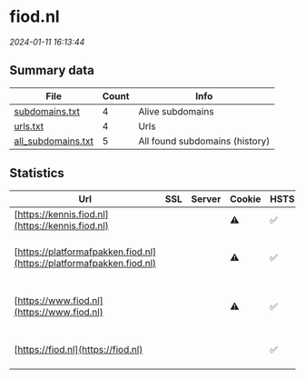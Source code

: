 # fiod.nl
*2024-01-11 16:13:44*
## Summary data
| File       | Count | Info |
|------------|-------|------|
|[subdomains.txt](/data/fiod.nl/subdomains.txt)|4|Alive subdomains|
|[urls.txt](/data/fiod.nl/urls.txt)|4|Urls|
|[all_subdomains.txt](/data/fiod.nl/all_subdomains.txt)|5|All found subdomains (history)|
## Statistics
| Url | SSL | Server | Cookie | HSTS | CSP | XFO | XXP | RP | Tech |Title |
|------------|-------|------|------|------|------|------|------|------|------|------|
|[https://kennis.fiod.nl](https://kennis.fiod.nl)| ||:warning: |:white_check_mark: | |:white_check_mark: |:white_check_mark: |:white_check_mark: |HSTS||
|[https://platformafpakken.fiod.nl](https://platformafpakken.fiod.nl)| ||:warning: |:white_check_mark: | |:white_check_mark: |:white_check_mark: |:white_check_mark: |HSTS MySQL PHP W...|Home | Platforma...|
|[https://www.fiod.nl](https://www.fiod.nl)| ||:warning: |:white_check_mark: | |:white_check_mark: |:white_check_mark: |:white_check_mark: |HSTS MySQL PHP W...|Home | FIOD|
|[https://fiod.nl](https://fiod.nl)| || |:white_check_mark: | |:white_check_mark: |:white_check_mark: |:white_check_mark: |HSTS|301 Moved Perman...|